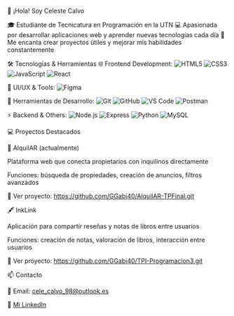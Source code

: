 👋 ¡Hola! Soy Celeste Calvo

🎓 Estudiante de Tecnicatura en Programación en la UTN
💻 Apasionada por desarrollar aplicaciones web y aprender nuevas tecnologías cada día
🌟 Me encanta crear proyectos útiles y mejorar mis habilidades constantemente

🛠 Tecnologías & Herramientas
🌐 Frontend Development:
![HTML5](https://img.shields.io/badge/HTML5-E34F26?style=for-the-badge&logo=html5&logoColor=white)
![CSS3](https://img.shields.io/badge/CSS3-1572B6?style=for-the-badge&logo=css3&logoColor=white)
![JavaScript](https://img.shields.io/badge/JavaScript-F7DF1E?style=for-the-badge&logo=javascript&logoColor=black)
![React](https://img.shields.io/badge/React-61DAFB?style=for-the-badge&logo=react&logoColor=black)

🎨 UI/UX & Tools:
![Figma](https://img.shields.io/badge/Figma-F24E1E?style=for-the-badge&logo=figma&logoColor=white)

🔧 Herramientas de Desarrollo:
![Git](https://img.shields.io/badge/Git-F05032?style=for-the-badge&logo=git&logoColor=white)
![GitHub](https://img.shields.io/badge/GitHub-181717?style=for-the-badge&logo=github&logoColor=white)
![VS Code](https://img.shields.io/badge/VS%20Code-007ACC?style=for-the-badge&logo=visual-studio-code&logoColor=white)
![Postman](https://img.shields.io/badge/Postman-FF6C37?style=for-the-badge&logo=postman&logoColor=white)

⚡ Backend & Others:
![Node.js](https://img.shields.io/badge/Node.js-339933?style=for-the-badge&logo=nodedotjs&logoColor=white)
![Express](https://img.shields.io/badge/Express-000000?style=for-the-badge&logo=express&logoColor=white)
![Python](https://img.shields.io/badge/Python-3776AB?style=for-the-badge&logo=python&logoColor=white)
![MySQL](https://img.shields.io/badge/MySQL-4479A1?style=for-the-badge&logo=mysql&logoColor=white)

💻 Proyectos Destacados

🚀 AlquilAR (actualmente)

Plataforma web que conecta propietarios con inquilinos directamente

Funciones: búsqueda de propiedades, creación de anuncios, filtros avanzados

🔗 Ver proyecto: https://github.com/GGabi40/AlquilAR-TPFinal.git

🖋 InkLink

Aplicación para compartir reseñas y notas de libros entre usuarios

Funciones: creación de notas, valoración de libros, interacción entre usuarios

🔗 Ver proyecto: https://github.com/GGabi40/TPI-Programacion3.git


📫 Contacto

📧 Email: cele_calvo_98@outlook.es

💼 [Mi LinkedIn](https://www.linkedin.com/in/celecalvo25698)
